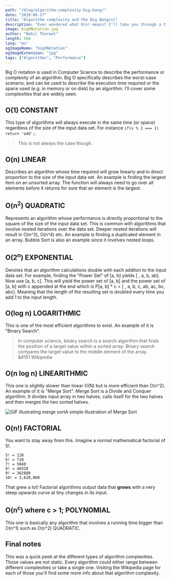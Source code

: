 ```yaml
---
path: "/blog/algorithm-complexity-big-bang/"
date: "2019-06-17"
title: "Algorithm complexity and the Big Bang(n)"
description: "Ever wondered what O(n) means? I'll take you through a tiny journey to learn more about algorithm complexity and the Big O Notation."
image: bigONotation.jpg
author: "Nabil Tharwat"
length: 560
lang: "en"
ogImageName: "bigONotation"
ogImageExtension: "jpg"
tags: ["Algorithms", "Performance"]
---
```


Big O notation is used in Computer Science to describe the performance or complexity of an algorithm. Big O specifically describes the worst-case scenario, and can be used to describe the execution time required or the space used (e.g. in memory or on disk) by an algorithm. I'll cover some complexities that are widely seen.

## O(1) CONSTANT 
This type of algorithms will always execute in the same time (or space) regardless of the size of the input data set. For instance `if(x % 2 === 1) return 'odd';`. 

> <span>This is not always the case though.  </span>

## O(n) LINEAR 
Describes an algorithm whose time required will grow linearly and in direct proportion to the size of the input data set. An example is finding the largest item on an unsorted array. The function will always need to go over all elements before it returns for sure that an element is the largest. 

## O(n<sup>2</sup>) QUADRATIC
Represents an algorithm whose performance is directly proportional to the square of the size of the input data set. This is common with algorithms that involve nested iterations over the data set. Deeper nested iterations will result in O(n^3), O(n^4) etc. An example is finding a duplicated element in an array. Bubble Sort is also an example since it involves nested loops.

## O(2<sup>n</sup>) EXPONENTIAL 
Denotes that an algorithm calculations double with each additon to the input data set. For example, finding the "Power Set" of [a, b] yields [ , a, b, ab]. Now use [a, b, c]. This will yield the power set of [a, b] and the power set of [a, b] with c appended at the end which is P[a, b] * c = [ , a, b, c, ab, ac, bc, abc]. Meaning that the length of the resulting set is doubled every time you add 1 to the input length. 

## O(log n) LOGARITHMIC 
This is one of the most efficient algorithms to exist. An example of it is "Binary Search". 

> <span>In computer science, binary search is a search algorithm that finds the position of a target value within a sorted array. Binary search compares the target value to the middle element of the array.<br></span>&#151 Wikipedia

## O(n log n) LINEARITHMIC 
This one is slightly slower than linear O(N) but is more efficient than O(n^2). An example of it is "Merge Sort". Merge Sort is a Divide and Conquer algorithm. It divides input array in two halves, calls itself for the two halves and then merges the two sorted halves.

![GIF illustrating merge sort](https://upload.wikimedia.org/wikipedia/commons/c/cc/Merge-sort-example-300px.gif)<span class="image-description">A simple illustration of Merge Sort</span>

## O(n!) FACTORIAL 
You want to stay away from this. Imagine a normal mathematical factorial of 5!. 
```
5! = 120 
6! = 720
7! = 5040
8! = 40320 
9! = 362880
10! = 3,628,800
```

That grew a lot! Factorial algorithms output data that **grows** with a very steep upwards curve at tiny changes in its input. 

## O(n<sup>c</sup>) where c > 1; POLYNOMIAL 
This one is basically any algorithm that involves a running time bigger than O(n^1) such as O(n^2) QUADRATIC.

## Final notes
This was a quick peek at the different types of algorithm complexities. Those values are not static. Every algorithm could either range between different complexities or take a single one. Visiting the Wikipedia page for each of those you'll find some more info about that algorithm complexity.